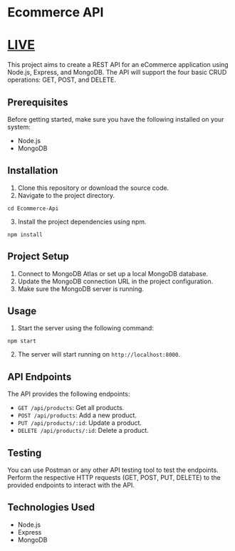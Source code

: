 # Ecommerce API
# <a href="https://spotless-miniskirt-tuna.cyclic.app/product">LIVE</a>


This project aims to create a REST API for an eCommerce application using Node.js, Express, and MongoDB. The API will support the four basic CRUD operations: GET, POST, and DELETE.

## Prerequisites

Before getting started, make sure you have the following installed on your system:

- Node.js
- MongoDB

## Installation

1. Clone this repository or download the source code.
2. Navigate to the project directory.

```
cd Ecommerce-Api
```

3. Install the project dependencies using npm.

```
npm install
```

## Project Setup

1. Connect to MongoDB Atlas or set up a local MongoDB database.
2. Update the MongoDB connection URL in the project configuration.
3. Make sure the MongoDB server is running.

## Usage

1. Start the server using the following command:

```
npm start
```

2. The server will start running on `http://localhost:8000`.

## API Endpoints

The API provides the following endpoints:

- `GET /api/products`: Get all products.
- `POST /api/products`: Add a new product.
- `PUT /api/products/:id`: Update a product.
- `DELETE /api/products/:id`: Delete a product.

## Testing

You can use Postman or any other API testing tool to test the endpoints. Perform the respective HTTP requests (GET, POST, PUT, DELETE) to the provided endpoints to interact with the API.

## Technologies Used

- Node.js
- Express
- MongoDB
